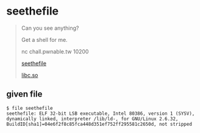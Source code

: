# seethefile

>Can you see anything?
>
>Get a shell for me.
>
>nc chall.pwnable.tw 10200
>
>[seethefile](https://pwnable.tw/static/chall/seethefile)
>
>[libc.so](https://pwnable.tw/static/libc/libc_32.so.6)

## given file
```shell
$ file seethefile 
seethefile: ELF 32-bit LSB executable, Intel 80386, version 1 (SYSV), dynamically linked, interpreter /lib/ld-, for GNU/Linux 2.6.32, BuildID[sha1]=04e6f2f8c85fca448d351ef752ff295581c2650d, not stripped
```

